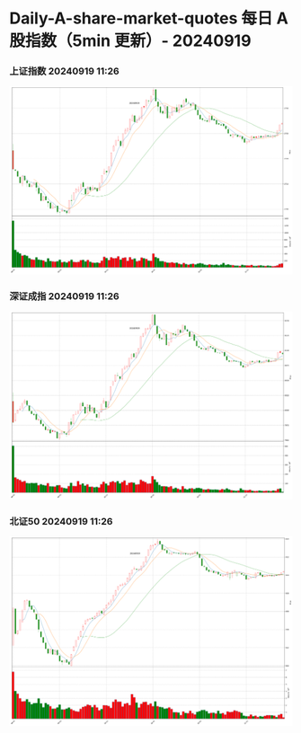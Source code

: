 
# Daily-A-share-market-quotes 每日 A 股指数（5min 更新）- 20240919

### 上证指数 20240919 11:26
![](./fig/2024/9/20240919-sh000001.png)

### 深证成指 20240919 11:26
![](./fig/2024/9/20240919-sz399001.png)

### 北证50 20240919 11:26
![](./fig/2024/9/20240919-bj899050.png)
